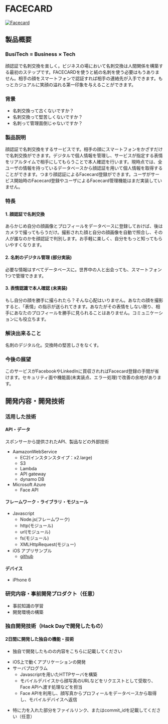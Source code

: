 # FACECARD

[![Facecard](https://github.com/jphacks/KB_1704/blob/master/%E3%82%B9%E3%82%AF%E3%83%AA%E3%83%BC%E3%83%B3%E3%82%B7%E3%83%A7%E3%83%83%E3%83%88%202017-10-22%2013.13.31.png)](https://youtu.be/94qj7hEdMgs)

## 製品概要
### BusiTech = Business × Tech
顔認証で名刺交換を楽しく。ビジネスの場において名刺交換は人間関係を構築する最初のステップです。FACECARDを使うと紙の名刺を使う必要はもうありません。相手の顔をスマートフォンで認証すれば相手の連絡先が入手できます。もっとカジュアルに笑顔の溢れる第一印象を与えることができます。

### 背景
- 名刺交換って古くないですか？
- 名刺交換って堅苦しくないですか？
- 名刺って管理面倒じゃないですか？

### 製品説明
顔認証で名刺交換をするサービスです。相手の顔にスマートフォンをかざすだけで名刺交換ができます。デジタルで個人情報を管理し、サービスが指定する表情をリアルタイムで相手にしてもらうことで本人確認を行います。現時点では、全ユーザの情報を持っているデータベースから顔認証を用いて個人情報を取得することができます。つまり顔認証によるFacecard登録ができます。ユーザがサービス開始時のFacecard登録やユーザによるFacecard管理機能はまだ実装していません。

### 特長
#### 1. 顔認証で名刺交換
あらかじめ自分の顔画像とプロフィールをデータベースに登録しておけば、後はカメラで撮ってもらうだけ。撮影された顔と自分の顔画像を自動で照合し、その人が誰なのかを顔認証で判別します。お手軽に楽しく、自分をもっと知ってもらいやすくなります。

#### 2. 名刺のデジタル管理 (部分実装)
必要な情報はすべてデータベースに。世界中の人と出会っても、スマートフォン1つで管理できます。

#### 3. 表情認識で本人確認 (未実装)
もし自分の顔を勝手に撮られたら？そんな心配はいりません。あなたの顔を撮影すると、「表情」の指示が送られてきます。あなたがその表情をしない限り、相手にあなたのプロフィールを勝手に見られることはありません。コミュニケーションにも役立ちます。

### 解決出来ること
名刺のデジタル化。交換時の堅苦しさをなくす。
### 今後の展望
このサービスがFacebookやLinkedInに買収されればFacecard登録の手間が省けます。セキュリティ面や機能面(未実装点、エラー処理)で改善の余地があります。


## 開発内容・開発技術
### 活用した技術
#### API・データ
スポンサーから提供されたAPI、製品などの外部技術
- AamazonWebService
  - EC2(インスタンスタイプ：x2.large)
  - S3
  - Lambda
  - API gateway
  - dynamo DB
- Microsoft Azure
  - Face API

#### フレームワーク・ライブラリ・モジュール
- Javascript
  - Node.js(フレームワーク)
  - http(モジュール)
  - url(モジュール)
  - fs(モジュール)
  - XMLHttpRequest(モジュー)
- iOS アプリサンプル
  - [github](https://github.com/awslabs/aws-sdk-ios-samples/tree/master/CognitoYourUserPools-Sample/Swift)
#### デバイス
- iPhone 6

### 研究内容・事前開発プロダクト（任意）
- 事前知識の学習
- 開発環境の構築

### 独自開発技術（Hack Dayで開発したもの）
#### 2日間に開発した独自の機能・技術
* 独自で開発したものの内容をこちらに記載してください
- iOS上で動くアプリケーションの開発
- サーバプログラム
  - Javascriptを用いたHTTPサーバを構築
  - モバイルデバイスから顔写真のURLなどをリクエストとして受取り、Face APIへ渡す処理などを担当
  - Face APIを利用し、顔写真からプロフィールをデータベースから取得し、モバイルデバイスへ返信
* 特に力を入れた部分をファイルリンク、またはcommit_idを記載してください（任意）
